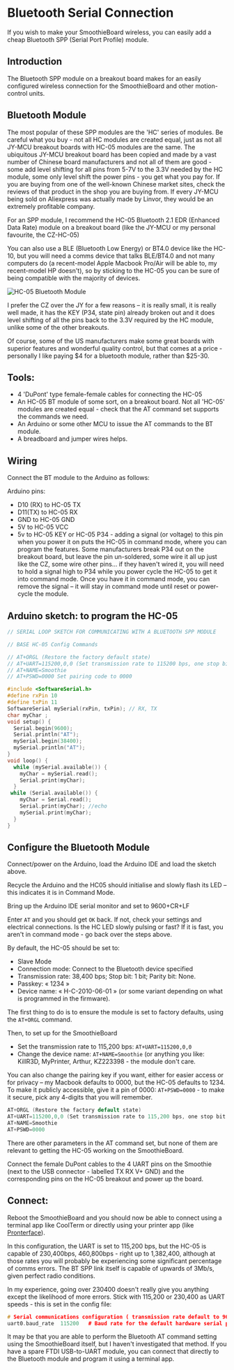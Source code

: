 
# Bluetooth Serial Connection

If you wish to make your SmoothieBoard wireless, you can easily add a cheap Bluetooth SPP (Serial Port Profile) module.

## Introduction

The Bluetooth SPP module on a breakout board makes for an easily configured wireless connection for the SmoothieBoard and other motion-control units. 

## Bluetooth Module

The most popular of these SPP modules are the 'HC' series of modules. Be careful what you buy - not all HC modules are created equal, just as not all JY-MCU breakout boards with HC-05 modules are the same. The ubiquitous JY-MCU breakout board has been copied and made by a vast number of Chinese board manufacturers and not all of them are good - some add level shifting for all pins from 5-7V to the 3.3V needed by the HC module, some only level shift the power pins - you get what you pay for. If you are buying from one of the well-known Chinese market sites, check the reviews of that product in the shop you are buying from. If every JY-MCU being sold on Aliexpress was actually made by Linvor, they would be an extremely profitable company.

For an SPP module, I recommend the HC-05 Bluetooth 2.1 EDR (Enhanced Data Rate) module on a breakout board (like the JY-MCU or my personal favourite, the CZ-HC-05)

You can also use a BLE (Bluetooth Low Energy) or BT4.0 device like the HC-10, but you will need a comms device that talks BLE/BT4.0 and not many computers do (a recent-model Apple Macbook Pro/Air will be able to, my recent-model HP doesn't), so by sticking to the HC-05 you can be sure of being compatible with the majority of devices. 

<img src="https://components101.com/sites/default/files/components/HC-05-Bluetooth-Module.jpg" alt="HC-05 Bluetooth Module">

I prefer the CZ over the JY for a few reasons – it is really small, it is really well made, it has the KEY (P34, state pin) already broken out and it does level shifting of all the pins back to the 3.3V required by the HC module, unlike some of the other breakouts.

Of course, some of the US manufacturers make some great boards with superior features and wonderful quality control, but that comes at a price - personally I like paying $4 for a bluetooth module, rather than $25-30.

## Tools:

- 4 'DuPont' type female-female cables for connecting the HC-05
- An HC-05 BT module of some sort, on a breakout board. Not all 'HC-05' modules are created equal - check that the AT command set supports the commands we need.
- An Arduino or some other MCU to issue the AT commands to the BT module.
- A breadboard and jumper wires helps.

## Wiring

Connect the BT module to the Arduino as follows:

Arduino pins:
- D10 (RX) to HC-05 TX  
- D11(TX) to HC-05 RX 
- GND to HC-05 GND 
- 5V to HC-05 VCC 
- 5v to HC-05 KEY or HC-05 P34 -  adding a signal (or voltage) to this pin when you power it on puts the HC-05 in command mode, where you can program the features. Some manufacturers break P34 out on the breakout board, but leave the pin un-soldered, some wire it all up just like the CZ, some wire other pins… if they haven't wired it, you will need to hold a signal high to P34 while you power cycle the HC-05 to get it into command mode. Once you have it in command mode, you can remove the signal – it will stay in command mode until reset or power-cycle the module.

## Arduino sketch: to program the HC-05

```cpp
// SERIAL LOOP SKETCH FOR COMMUNICATING WITH A BLUETOOTH SPP MODULE

// BASE HC-05 Config Commands

// AT+ORGL (Restore the factory default state)
// AT+UART=115200,0,0 (Set transmission rate to 115200 bps, one stop bit and no parity bit)
// AT+NAME=Smoothie
// AT+PSWD=0000 Set pairing code to 0000

#include <SoftwareSerial.h>
#define rxPin 10
#define txPin 11
SoftwareSerial mySerial(rxPin, txPin); // RX, TX
char myChar ;
void setup() {
  Serial.begin(9600);   
  Serial.println("AT");
  mySerial.begin(38400);
  mySerial.println("AT");
}
void loop() {
  while (mySerial.available()) {
    myChar = mySerial.read();
    Serial.print(myChar);
  }
 while (Serial.available()) {
    myChar = Serial.read();
    Serial.print(myChar); //echo
    mySerial.print(myChar);
  }
}
```

## Configure the Bluetooth Module

Connect/power on the Arduino, load the Arduino IDE and load the sketch above.

Recycle the Arduino and the HC05 should initialise and slowly flash its LED – this indicates it is in Command Mode.

Bring up the Arduino IDE serial monitor and set to 9600+CR+LF

Enter `AT` and you should get `OK` back. If not, check your settings and electrical connections. Is the HC LED slowly pulsing or fast? If it is fast, you aren't in command mode - go back over the steps above.

By default, the HC-05 should be set to:

- Slave Mode
- Connection mode: Connect to the Bluetooth device specified
- Transmission rate: 38,400 bps; Stop bit: 1 bit; Parity bit: None.
- Passkey: « 1234 »
- Device name: « H-C-2010-06-01 » (or some variant depending on what is programmed in the firmware).

The first thing to do is to ensure the module is set to factory defaults, using the `AT+ORGL` command.

Then, to set up for the SmoothieBoard

- Set the transmission rate to 115,200 bps: `AT+UART=115200,0,0`
- Change the device name: `AT+NAME=Smoothie` (or anything you like: KillR3D, MyPrinter, Arthur, KZ223398 - the module don't care.

You can also change the pairing key if you want, either for easier access or for privacy – my Macbook defaults to 0000, but the HC-05 defaults to 1234. To make it publicly accessible, give it a pin of 0000: `AT+PSWD=0000` - to make it secure, pick any 4-digits that you will remember.

```cpp
AT+ORGL (Restore the factory default state)
AT+UART=115200,0,0 (Set transmission rate to 115,200 bps, one stop bit and no parity bit)
AT+NAME=Smoothie
AT+PSWD=0000
```

There are other parameters in the AT command set, but none of them are relevant to getting the HC-05 working on the SmoothieBoard.

Connect the female DuPont cables to the 4 UART pins on the Smoothie (next to the USB connector - labelled TX RX V+ GND) and the corresponding pins on the HC-05 breakout and power up the board.

## Connect:

Reboot the SmoothieBoard and you should now be able to connect using a terminal app like CoolTerm or directly using your printer app (like [Pronterface](pronterface.md)).

In this configuration, the UART is set to 115,200 bps, but the HC-05 is capable of 230,400bps, 460,800bps - right up to 1,382,400, although at those rates you will probably be experiencing some significant percentage of comms errors. The BT SPP link itself is capable of upwards of 3Mb/s, given perfect radio conditions.

In my experience, going over 230400 doesn't really give you anything except the likelihood of more errors. Stick with 115,200 or 230,400 as UART speeds - this is set in the config file:

```cpp
# Serial communications configuration ( transmission rate default to 9600 if undefined )  
uart0.baud_rate  115200   # Baud rate for the default hardware serial port
```

It may be that you are able to perform the Bluetooth AT command setting using the SmoothieBoard itself, but I haven't investigated that method. If you have a spare FTDI USB-to-UART module, you can connect that directly to the Bluetooth module and program it using a terminal app.
